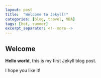 ```yaml
---
layout: post
title:  "Welcome to Jekyll!"
categories: [blog, travel, VBA]
tags: [hot, summer]
excerpt_separator: <!--more-->
---
```


## Welcome

**Hello world**, this is my first Jekyll blog post.

I hope you like it!
